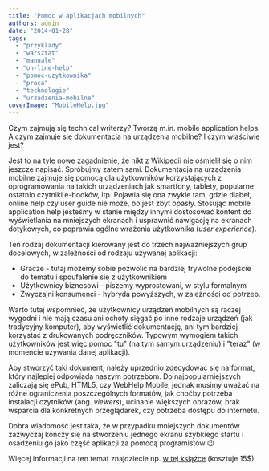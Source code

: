 ```yaml
---
title: "Pomoc w aplikacjach mobilnych"
authors: admin
date: "2014-01-28"
tags:
  - "przyklady"
  - "warsztat"
  - "manuale"
  - "on-line-help"
  - "pomoc-uzytkownika"
  - "praca"
  - "technologie"
  - "urzadzenia-mobilne"
coverImage: "MobileHelp.jpg"
---
```


Czym zajmują się technical writerzy? Tworzą m.in. mobile application helps. A
czym zajmuje się dokumentacja na urządzenia mobilne? I czym właściwie jest?

Jest to na tyle nowe zagadnienie, że nikt z Wikipedii nie ośmielił się o nim
jeszcze napisać. Spróbujmy zatem sami. Dokumentacja na urządzenia mobilne
zajmuje się pomocą dla użytkowników korzystających z oprogramowania na takich
urządzeniach jak smartfony, tablety, popularne ostatnio czytniki e-booków, itp.
Pojawia się ona zwykle tam, gdzie diabeł, online help czy user guide nie może,
bo jest zbyt opasły. Stosując mobile application help jesteśmy w stanie między
innymi dostosować kontent do wyświetlania na mniejszych ekranach i usprawnić
nawigację na ekranach dotykowych, co poprawia ogólne wrażenia użytkownika (_user
experience_).

Ten rodzaj dokumentacji kierowany jest do trzech najważniejszych grup
docelowych, w zależności od rodzaju używanej aplikacji:

- Gracze - tutaj możemy sobie pozwolić na bardziej frywolne podejście do tematu
  i spoufalenie się z użytkownikiem
- Użytkownicy biznesowi - piszemy wyprostowani, w stylu formalnym
- Zwyczajni konsumenci - hybryda powyższych, w zależności od potrzeb.

Warto tutaj wspomnieć, że użytkownicy urządzeń mobilnych są raczej wygodni i nie
mają czasu ani ochoty sięgać po inne rodzaje urządzeń (jak tradycyjny komputer),
aby wyświetlić dokumentację, ani tym bardziej korzystać z drukowanych
podręczników. Typowym wymogiem takich użytkowników jest więc pomoc "tu" (na tym
samym urządzeniu) i "teraz" (w momencie używania danej aplikacji).

Aby stworzyć taki dokument, należy uprzednio zdecydować się na format, który
najlepiej odpowiada naszym potrzebom. Do najpopularniejszych zaliczają się ePub,
HTML5, czy WebHelp Mobile, jednak musimy uważać na różne ograniczenia
poszczególnych formatów, jak choćby potrzeba instalacji czytników (ang.
_viewers_), ucinanie większych obrazów, brak wsparcia dla konkretnych
przeglądarek, czy potrzeba dostępu do internetu.

Dobra wiadomość jest taka, że w przypadku mniejszych dokumentów zazwyczaj kończy
się na stworzeniu jednego ekranu szybkiego startu i osadzeniu go jako część
aplikacji za pomocą programistów 😉

Więcej informacji na ten temat znajdziecie np.
[w tej książce](http://www.writersua.com/mobile/book.htm) (kosztuje 15$).
